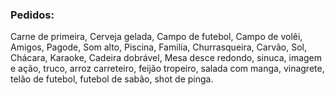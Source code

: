 ### Pedidos: 

Carne de primeira,
Cerveja gelada,
Campo de futebol,
Campo de volêi,
Amigos,
Pagode,
Som alto,
Piscina,
Familía,
Churrasqueira,
Carvão,
Sol, 
Chácara,
Karaoke,
Cadeira dobrável,
Mesa desce redondo,
sinuca, 
imagem e ação,
truco,
arroz carreteiro,
feijão tropeiro,
salada com manga, 
vinagrete,
telão de futebol, 
futebol de sabão,
shot de pinga.
